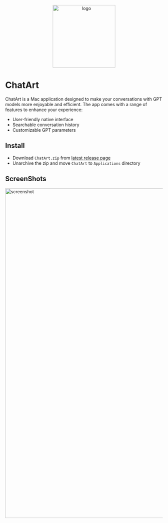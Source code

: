 <p align="center">
  <img width="200" alt="logo" src="https://user-images.githubusercontent.com/22269397/231018663-e048a66d-03c9-4b03-a26c-9f1e1267bca1.png">
</p>

ChatArt
========

ChatArt is a Mac application designed to make your conversations with GPT models more enjoyable and efficient. The app comes with a range of features to enhance your experience:

- User-friendly native interface
- Searchable conversation history
- Customizable GPT parameters

## Install

- Download `ChatArt.zip` from [latest release page](https://github.com/maiyama18/ChatArtApp/releases/tag/0.9.0)
- Unarchive the zip and move `ChatArt` to `Applications` directory

## ScreenShots

<img width="1054" alt="screenshot" src="https://user-images.githubusercontent.com/22269397/231018243-dcd61e9c-df29-41b9-8017-199ec962bfe8.png">
